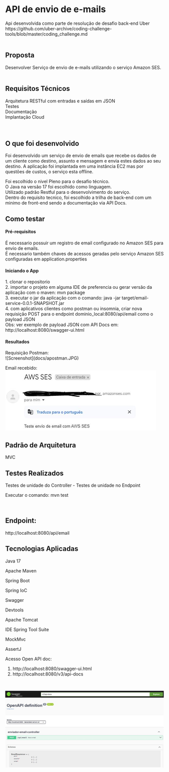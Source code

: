 <h1> API de envio de e-mails </h1>
Api desenvolvida como parte de resolução de desafio back-end Uber <br/>
https://github.com/uber-archive/coding-challenge-tools/blob/master/coding_challenge.md
<br/><br/>

<h2>Proposta</h2>
Desenvolver Serviço de envio de e-mails utilizando o serviço Amazon SES.
<br/><br/>

<h2>Requisitos Técnicos</h2>
Arquitetura RESTful com entradas e saídas em JSON <br/>
Testes <br/>
Documentação <br/>
Implantação Cloud<br/>
<br/><br/>

<h2>O que foi desenvolvido</h2>
Foi desenvolvido um serviço de envio de emails que recebe os dados de um cliente como destino, assunto e mensagem e envia estes dados ao seu destino.
A aplicação foi implantada em uma instância EC2 mas por questões de custos, o serviço esta offline.

Foi escolhido o nivel Pleno para o desafio técnico. <br/>
O Java na versão 17 foi escolhido como linguagem. <br/>
Utilizado padrão Restful para o desenvolvimento do serviço. <br/>
Dentro do requisito tecnico, foi escolhido a trilha de back-end com um minimo de front-end sendo a documentação via API Docs.


<h2>Como testar</h2>
<h4>Pré-requisitos</h4>
É necessario possuir um registro de email configurado no Amazon SES para envio de emails. <br/>
É necessario também chaves de acessos geradas pelo serviço Amazon SES configuradas em application.properties </br>

<h4>Iniciando o App</h4>
1. clonar o repositorio <br/>
2. importar o projeto em alguma IDE de preferencia ou gerar versão da aplicação com o maven: mvn package <br/>
3. executar o jar da aplicação com o comando: java -jar target/email-service-0.0.1-SNAPSHOT.jar <br/>
4. com aplicativos clientes como postman ou insomnia, criar nova requisição POST para o endpoint dominio_local:8080/api/email como o payload JSON <br/>
Obs: ver exemplo de payload JSON com API Docs em: http://localhost:8080/swagger-ui.html

<br/>

<h4>Resultados</h4>
Requisição Postman: <br/>
![Screenshot](docs/apostman.JPG)

<br/>

Email recebido: <br/>
![Screenshot](docs/email.JPG)
  
<h2>Padrão de Arquitetura</h2>
MVC

<br/>

<h2>Testes Realizados</h2>
Testes de unidade do Controller - Testes de unidade no Endpoint

<br/>

Executar o comando: mvn test 

<br/>
<h2>Endpoint:</h2>
http://localhost:8080/api/email

<h2>Tecnologias Aplicadas</h2>
<p>Java 17</p>
<p>Apache Maven</p>
<p>Spring Boot</p>
<p>Spring IoC</p>
<p>Swagger</p>
<p>Devtools</p>
<p>Apache Tomcat</p>
<p>IDE Spring Tool Suite</p>
<p>MockMvc</p>
<p>AssertJ</p>

Acesso Open API doc:
1. http://localhost:8080/swagger-ui.html
2. http://localhost:8080/v3/api-docs
<br/>

![Screenshot](docs/api-docs.JPG)

<br/>
  


